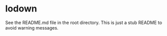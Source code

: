# lodown

See the README.md file in the root directory. This is just a stub README to 
avoid warning messages.